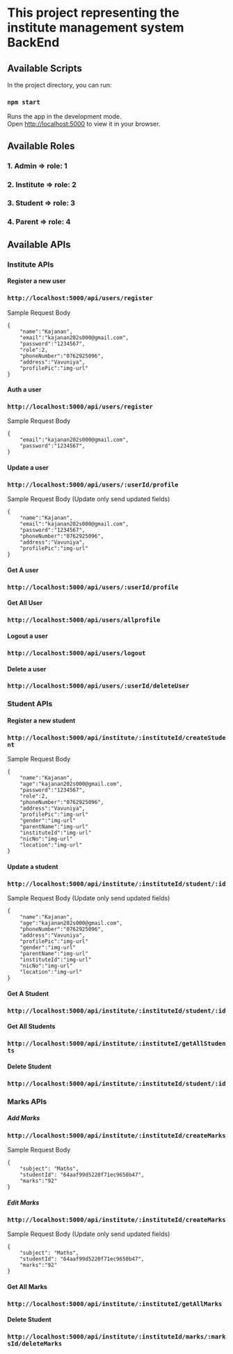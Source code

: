 # This project representing the institute management system BackEnd

## Available Scripts

In the project directory, you can run:

### `npm start`

Runs the app in the development mode.\
Open [http://localhost:5000](http://localhost:5000) to view it in your browser.


## Available Roles

### 1. Admin => role: 1
### 2. Institute => role: 2
### 3. Student => role: 3
### 4. Parent => role: 4



## Available APIs


### Institute APIs

#### Register a new user
### `http://localhost:5000/api/users/register`
Sample Request Body
```
{
    "name":"Kajanan",
    "email":"kajanan202s000@gmail.com",
    "password":"1234567",
    "role":2,
    "phoneNumber":"0762925096",
    "address":"Vavuniya",
    "profilePic":"img-url"
}
```

#### Auth a user
### `http://localhost:5000/api/users/register`
Sample Request Body
```
{
    "email":"kajanan202s000@gmail.com",
    "password":"1234567",
}
```

#### Update a user
### `http://localhost:5000/api/users/:userId/profile`
Sample Request Body (Update only send updated fields) 
```
{
    "name":"Kajanan",
    "email":"kajanan202s000@gmail.com",
    "password":"1234567",
    "phoneNumber":"0762925096",
    "address":"Vavuniya",
    "profilePic":"img-url"
}
```

####  Get A user
### `http://localhost:5000/api/users/:userId/profile`

#### Get All User
### `http://localhost:5000/api/users/allprofile`

#### Logout a user
### `http://localhost:5000/api/users/logout`

#### Delete a user
### `http://localhost:5000/api/users/:userId/deleteUser`


### Student APIs

#### Register a new student
### `http://localhost:5000/api/institute/:instituteId/createStudent`
Sample Request Body
```
{
    "name":"Kajanan",
    "age":"kajanan202s000@gmail.com",
    "password":"1234567",
    "role":2,
    "phoneNumber":"0762925096",
    "address":"Vavuniya",
    "profilePic":"img-url"
    "gender":"img-url"
    "parentName":"img-url"
    "instituteId":"img-url"
    "nicNo":"img-url"
    "location":"img-url"
}
```

#### Update a student
### `http://localhost:5000/api/institute/:instituteId/student/:id`
Sample Request Body (Update only send updated fields)
```
{
    "name":"Kajanan",
    "age":"kajanan202s000@gmail.com",
    "phoneNumber":"0762925096",
    "address":"Vavuniya",
    "profilePic":"img-url"
    "gender":"img-url"
    "parentName":"img-url"
    "instituteId":"img-url"
    "nicNo":"img-url"
    "location":"img-url"
}
```

####  Get A Student
### `http://localhost:5000/api/institute/:instituteId/student/:id`

#### Get All Students
### `http://localhost:5000/api/institute/:instituteI/getAllStudents`

#### Delete Student
### `http://localhost:5000/api/institute/:instituteId/student/:id`


### Marks APIs

##### Add Marks
### `http://localhost:5000/api/institute/:instituteId/createMarks`
Sample Request Body
```
{
    "subject": "Maths",
    "studentId": "64aaf99d5220f71ec9650b47",
    "marks":"92"
}
```

##### Edit Marks
### `http://localhost:5000/api/institute/:instituteId/createMarks`
Sample Request Body (Update only send updated fields)
```
{
    "subject": "Maths",
    "studentId": "64aaf99d5220f71ec9650b47",
    "marks":"92"
}
```

#### Get All Marks
### `http://localhost:5000/api/institute/:instituteI/getAllMarks`


#### Delete Student
### `http://localhost:5000/api/institute/:instituteId/marks/:marksId/deleteMarks`


